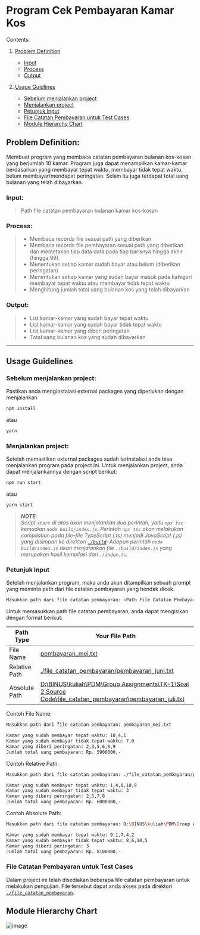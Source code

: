 
# Program Cek Pembayaran Kamar Kos

Contents:  
1. [Problem Definition](#problem-definition)
    - [Input](#input)
    - [Process](#process)
    - [Output](#output)

2. [Usage Guidlines](#usage-guidelines)
    - [Sebelum menjalankan project](#sebelum-menjalankan-project)
    - [Menjalankan project](#menjalankan-project)
    - [Petunjuk Input](#petunjuk-input)
    - [File Catatan Pembayaran untuk Test Cases](#file-catatan-pembayaran-untuk-test-cases)
    - [Module Hierarchy Chart](#module-hierarchy-chart)


## Problem Definition:

Membuat program yang membaca catatan pembayaran bulanan kos-kosan yang berjumlah 10 kamar. Program juga dapat menampilkan kamar-kamar berdasarkan yang membayar tepat waktu, membayar tidak tepat waktu, belum membayar/mendapat peringatan. Selain itu juga terdapat total uang bulanan yang telah dibayarkan.

### Input:
> Path file catatan pembayaran bulanan kamar kos-kosan

### Process:
> - Membaca records file sesuai path yang diberikan
> - Membaca records file pembayaran sesuai path yang diberikan dan memetakan tiap data data pada tiap barisnya hingga akhir (hingga 99).
> - Menentukan setiap kamar sudah bayar atau belum (diberikan peringatan)
> - Menentukan setiap kamar yang sudah bayar masuk pada kategori membayar tepat waktu atau membayar tidak tepat waktu
> - Menghitung jumlah total uang bulanan kos yang telah dibayarkan

### Output:
> - List kamar-kamar yang sudah bayar tepat waktu
> - List kamar-kamar yang sudah bayar tidak tepat waktu
> - List kamar-kamar yang diberi peringatan
> - Total uang bulanan kos yang sudah dibayarkan

<hr>

## Usage Guidelines

### Sebelum menjalankan project:
Pastikan anda menginstalasi external packages yang diperlukan dengan menjalankan

```bash
npm install
```
atau
```bash
yarn
```

### Menjalankan project:
Setelah memastikan external packages sudah terinstalasi anda bisa menjalankan program pada project ini. Untuk menjalankan project, anda dapat menjalankannya dengan script berikut:

```bash
npm run start
```
atau
```bash
yarn start
```

> _**NOTE**:_  
> _Script `start` di atas akan menjalankan dua perintah, yaitu `npx tsc` kemudian `node build/index.js`. Perintah `npx tsc` akan melakukan compilation pada file-file TypeScript (.ts) menjadi JavaScript (.js) yang disimpan ke direktori [`./build`](./build "Folder build"). Adapun perintah `node build/index.js` akan menjalankan file `./build/index.js` yang merupakan hasil kompilasi dari `./index.ts`._


### Petunjuk Input
Setelah menjalankan program, maka anda akan ditampilkan sebuah prompt yang meminta path dari file catatan pembayaran yang hendak dicek.

```bash
Masukkan path dari file catatan pembayaran: <Path File Catatan Pembayaran>
```

Untuk memasukkan path file catatan pembayaran, anda dapat mengisikan dengan format berikut:

| Path Type     | Your File Path                                                                                                                                                                       | 
|---------------|--------------------------------------------------------------------------------------------------------------------------------------------------------------------------------------|
| File Name     | [pembayaran_mei.txt](pembayaran_mei.txt, "File pembayaran_mei.txt")                                                                                                                  |
| Relative Path | [./file_catatan_pembayaran/pembayaran_juni.txt](./file_catatan_pembayaran/pembayaran_juni.txt, "File pembayaran_juni.txt")                                                           |
| Absolute Path | [D:\BINUS\kuliah\PDM\Group Assignments\TK-1\Soal 2 Source Code\file_catatan_pembayaran\pembayaran_juli.txt](file_catatan_pembayaran/pembayaran_juli.txt, "File pembayaran_juli.txt") |


Contoh File Name:
```bash
Masukkan path dari file catatan pembayaran: pembayaran_mei.txt

Kamar yang sudah membayar tepat waktu: 10,4,1
Kamar yang sudah membayar tidak tepat waktu: 7,0
Kamar yang diberi peringatan: 2,3,5,6,8,9
Jumlah total uang pembayaran: Rp. 5900000,-
```                                                                                      

Contoh Relative Path:
```bash
Masukkan path dari file catatan pembayaran: ./file_catatan_pembayaran/pembayaran_juni.txt

Kamar yang sudah membayar tepat waktu: 1,4,6,10,9
Kamar yang sudah membayar tidak tepat waktu: 3
Kamar yang diberi peringatan: 2,5,7,8
Jumlah total uang pembayaran: Rp. 6000000,-
```                                                            

Contoh Absolute Path:
```bash
Masukkan path dari file catatan pembayaran: D:\BINUS\kuliah\PDM\Group Assignments\TK-1\Soal 2 Source Code\file_catatan_pembayaran\pembayaran_juli.txt

Kamar yang sudah membayar tepat waktu: 9,1,7,4,2
Kamar yang sudah membayar tidak tepat waktu: 8,6,10,5
Kamar yang diberi peringatan: 3
Jumlah total uang pembayaran: Rp. 8100000,-
```


### File Catatan Pembayaran untuk Test Cases

Dalam project ini telah disediakan beberapa file catatan pembayaran untuk melakukan pengujian. File tersebut dapat anda akses pada direktori [`./file_catatan_pembayaran`](./file_catatan_pembayaran "Folder file_catatan_pembayaran").


## Module Hierarchy Chart

![image](https://github.com/masadamsahid/program-pengecekan-catatan-pembayaran-kos/assets/62916459/3071460e-7d0c-43fc-8d2f-7f86dd477186)

